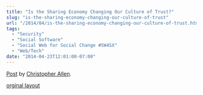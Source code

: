 ```yaml
---
title: "Is the Sharing Economy Changing Our Culture of Trust?"
slug: "is-the-sharing-economy-changing-our-culture-of-trust"
url: "/2014/04/is-the-sharing-economy-changing-our-culture-of-trust.html"
tags:
  - "Security"
  - "Social Software"
  - "Social Web for Social Change #SW4SX"
  - "Web/Tech"
date: "2014-04-23T12:01:00-07:00"
---
```

<div id="fb-root"></div> <script id="facebook-jssdk" src="//connect.facebook.net/en_US/all.js#xfbml=1"></script>
<div class="fb-post" data-href="https://www.facebook.com/ChristopherRayAllen/posts/10152372346645540" data-width="600"><div class="fb-xfbml-parse-ignore"><a href="https://www.facebook.com/ChristopherRayAllen/posts/10152372346645540">Post</a> by <a href="https://www.facebook.com/ChristopherRayAllen">Christopher Allen</a>.</div></div>
<p class="previous"><a href="/previous/2014/04/is-the-sharing-economy-changing-our-culture-of-trust.html" rel="syndication" class="u-syndication" >orginal layout</a></p>
